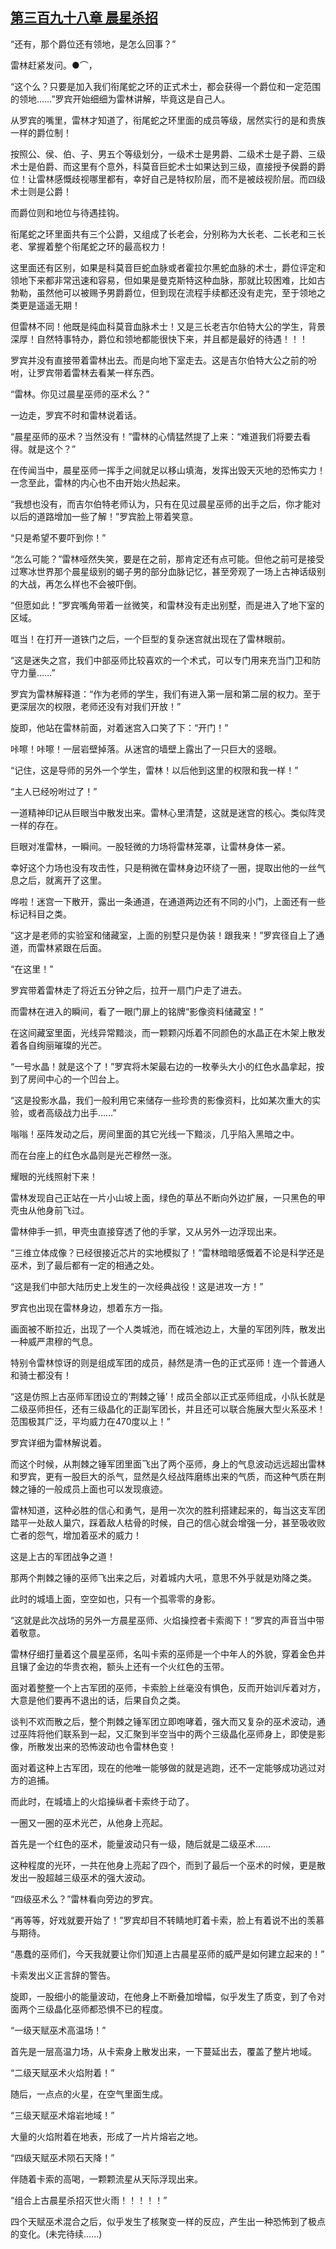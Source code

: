 ## [第三百九十八章 晨星杀招](https://www.xxbiquge.com/11_11222/8907572.html)


  “还有，那个爵位还有领地，是怎么回事？”

  雷林赶紧发问。●⌒，

  “这个么？只要是加入我们衔尾蛇之环的正式术士，都会获得一个爵位和一定范围的领地……”罗宾开始细细为雷林讲解，毕竟这是自己人。

  从罗宾的嘴里，雷林才知道了，衔尾蛇之环里面的成员等级，居然实行的是和贵族一样的爵位制！

  按照公、侯、伯、子、男五个等级划分，一级术士是男爵、二级术士是子爵、三级术士是伯爵、而这里有个意外，科莫音巨蛇术士如果达到三级，直接授予侯爵的爵位！让雷林感慨歧视哪里都有，幸好自己是特权阶层，而不是被歧视阶层。而四级术士则是公爵！

  而爵位则和地位与待遇挂钩。

  衔尾蛇之环里面共有三个公爵，又组成了长老会，分别称为大长老、二长老和三长老、掌握着整个衔尾蛇之环的最高权力！

  这里面还有区别，如果是科莫音巨蛇血脉或者霍拉尔黑蛇血脉的术士，爵位评定和领地下来都非常迅速和容易，但如果是曼克斯特这种血脉，那就比较困难，比如古勃勒，虽然他可以被赐予男爵爵位，但到现在流程手续都还没有走完，至于领地之类更是遥遥无期！

  但雷林不同！他既是纯血科莫音血脉术士！又是三长老吉尔伯特大公的学生，背景深厚！自然特事特办，爵位和领地都能很快下来，并且都是最好的待遇！！！

  罗宾并没有直接带着雷林出去。而是向地下室走去。这是吉尔伯特大公之前的吩咐，让罗宾带着雷林去看某一样东西。

  “雷林。你见过晨星巫师的巫术么？”

  一边走，罗宾不时和雷林说着话。

  “晨星巫师的巫术？当然没有！”雷林的心情猛然提了上来：“难道我们将要去看得。就是这个？”

  在传闻当中，晨星巫师一挥手之间就足以移山填海，发挥出毁天灭地的恐怖实力！一念至此，雷林的内心也不由开始火热起来。

  “我想也没有，而吉尔伯特老师认为，只有在见过晨星巫师的出手之后，你才能对以后的道路增加一些了解！”罗宾脸上带着笑意。

  “只是希望不要吓到你！”

  “怎么可能？”雷林哑然失笑，要是在之前，那肯定还有点可能。但他之前可是接受过寒冰世界那个晨星级别的蝎子男的部分血脉记忆，甚至旁观了一场上古神话级别的大战，再怎么样也不会被吓倒。

  “但愿如此！”罗宾嘴角带着一丝微笑，和雷林没有走出别墅，而是进入了地下室的区域。

  哐当！在打开一道铁门之后，一个巨型的复杂迷宫就出现在了雷林眼前。

  “这是迷失之宫，我们中部巫师比较喜欢的一个术式，可以专门用来充当门卫和防守力量……”

  罗宾为雷林解释道：“作为老师的学生，我们有进入第一层和第二层的权力。至于更深层次的权限，老师还没有对我们开放！”

  旋即，他站在雷林前面，对着迷宫入口笑了下：“开门！”

  咔嚓！咔嚓！一层岩壁掉落。从迷宫的墙壁上露出了一只巨大的竖眼。

  “记住，这是导师的另外一个学生，雷林！以后他到这里的权限和我一样！”

  “主人已经吩咐过了！”

  一道精神印记从巨眼当中散发出来。雷林心里清楚，这就是迷宫的核心。类似阵灵一样的存在。

  巨眼对准雷林，一瞬间。一股轻微的力场将雷林笼罩，让雷林身体一紧。

  幸好这个力场也没有攻击性，只是稍微在雷林身边环绕了一圈，提取出他的一丝气息之后，就离开了这里。

  哗啦！迷宫一下散开，露出一条通道，在通道两边还有不同的小门，上面还有一些标记科目之类。

  “这才是老师的实验室和储藏室，上面的别墅只是伪装！跟我来！”罗宾径自上了通道，而雷林紧跟在后面。

  “在这里！”

  罗宾带着雷林走了将近五分钟之后，拉开一扇门户走了进去。

  而雷林在进入的瞬间，看了一眼门扉上的铭牌“影像资料储藏室！”

  在这间藏室里面，光线异常黯淡，而一颗颗闪烁着不同颜色的水晶正在木架上散发着各自绚丽璀璨的光芒。

  “一号水晶！就是这个了！”罗宾将木架最右边的一枚拳头大小的红色水晶拿起，按到了房间中心的一个凹台上。

  “这是投影水晶，我们一般利用它来储存一些珍贵的影像资料，比如某次重大的实验，或者高级战力出手……”

  嗡嗡！巫阵发动之后，房间里面的其它光线一下黯淡，几乎陷入黑暗之中。

  而在台座上的红色水晶则是光芒穆然一涨。

  耀眼的光线照射下来！

  雷林发现自己正站在一片小山坡上面，绿色的草丛不断向外边扩展，一只黑色的甲壳虫从他身前飞过。

  雷林伸手一抓，甲壳虫直接穿透了他的手掌，又从另外一边浮现出来。

  “三维立体成像？已经很接近芯片的实地模拟了！”雷林暗暗感慨着不论是科学还是巫术，到了最后都有一定的相通之处。

  “这是我们中部大陆历史上发生的一次经典战役！这是进攻一方！”

  罗宾也出现在雷林身边，想着东方一指。

  画面被不断拉近，出现了一个人类城池，而在城池边上，大量的军团列阵，散发出一种威严肃穆的气息。

  特别令雷林惊讶的则是组成军团的成员，赫然是清一色的正式巫师！连一个普通人和骑士都没有！

  “这是仿照上古巫师军团设立的‘荆棘之锤’！成员全部以正式巫师组成，小队长就是二级巫师担任，还有三级晶化的正副军团长，并且还可以联合施展大型火系巫术！范围极其广泛，平均威力在470度以上！”

  罗宾详细为雷林解说着。

  而这个时候，从荆棘之锤军团里面飞出了两个巫师，身上的气息波动远远超出雷林和罗宾，更有一股巨大的杀气，显然是久经战阵磨练出来的气质，而这种气质在荆棘之锤的一般成员上面也可以发现痕迹。

  雷林知道，这种必胜的信心和勇气，是用一次次的胜利搭建起来的，每当这支军团踏平一处敌人巢穴，踩着敌人枯骨的时候，自己的信心就会增强一分，甚至吸收败亡者的怨气，增加着巫术的威力！

  这是上古的军团战争之道！

  那两个荆棘之锤的巫师飞出来之后，对着城内大吼，意思不外乎就是劝降之类。

  此时的城墙上面，空空如也，只有一个孤零零的身影。

  “这就是此次战场的另外一方晨星巫师、火焰操控者卡索阁下！”罗宾的声音当中带着敬意。

  雷林仔细打量着这个晨星巫师，名叫卡索的巫师是一个中年人的外貌，穿着金色并且镶了金边的华贵衣袍，额头上还有一个火红色的玉带。

  面对着整整一个上古军团的巫师，卡索脸上丝毫没有惧色，反而开始训斥着对方，大意是他们要再不退出的话，后果自负之类。

  谈判不欢而散之后，整个荆棘之锤军团立即咆哮着，强大而又复杂的巫术波动，通过巫阵将他们联系到一起，又汇聚到半空当中的两个三级晶化巫师身上，即使是影像，所散发出来的恐怖波动也令雷林色变！

  面对着这种上古军团，现在的他唯一能够做的就是逃跑，还不一定能够成功逃过对方的追捕。

  而此时，在城墙上的火焰操纵者卡索终于动了。

  一圈又一圈的巫术光芒，从他身上亮起。

  首先是一个红色的巫术，能量波动只有一级，随后就是二级巫术……

  这种程度的光环，一共在他身上亮起了四个，而到了最后一个巫术的时候，更是散发出一股超越三级巫术的强大波动。

  “四级巫术么？”雷林看向旁边的罗宾。

  “再等等，好戏就要开始了！”罗宾却目不转睛地盯着卡索，脸上有着说不出的羡慕与期待。

  “愚蠢的巫师们，今天我就要让你们知道上古晨星巫师的威严是如何建立起来的！”

  卡索发出义正言辞的警告。

  旋即，一股细小的能量波动，在他身上不断叠加增幅，似乎发生了质变，到了令对面两个三级晶化巫师都恐惧不已的程度。

  “一级天赋巫术高温场！”

  首先是一层高温力场，从卡索身上散发出来，一下蔓延出去，覆盖了整片地域。

  “二级天赋巫术火焰附着！”

  随后，一点点的火星，在空气里面生成。

  “三级天赋巫术熔岩地域！”

  大量的火焰附着在地表，形成了一片片熔岩之地。

  “四级天赋巫术陨石天降！”

  伴随着卡索的高喝，一颗颗流星从天际浮现出来。

  “组合上古晨星杀招灭世火雨！！！！！”

  四个天赋巫术混合之后，似乎发生了核聚变一样的反应，产生出一种恐怖到了极点的变化。(未完待续……)

